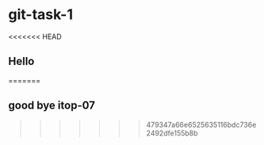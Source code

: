 # git-task-1
<<<<<<< HEAD
## Hello
=======
## good bye itop-07
>>>>>>> 479347a66e6525635116bdc736e2492dfe155b8b
